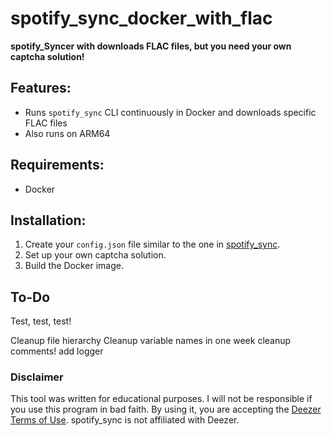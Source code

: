 # spotify_sync_docker_with_flac

**spotify_Syncer with downloads FLAC files, but you need your own captcha solution!**

## Features:
- Runs `spotify_sync` CLI continuously in Docker and downloads specific FLAC files
- Also runs on ARM64

## Requirements:
- Docker

## Installation:
1. Create your `config.json` file similar to the one in [spotify_sync](https://github.com/jbh-cloud/spotify_sync).
2. Set up your own captcha solution.
3. Build the Docker image.

## To-Do 
Test, test, test!

Cleanup file hierarchy
Cleanup variable names
in one week cleanup comments!
add logger
### Disclaimer

This tool was written for educational purposes. I will not be responsible if you use this program in bad faith. By using it, you are accepting the [Deezer Terms of Use](https://www.deezer.com/legal/cgu).
    spotify_sync is not affiliated with Deezer.
